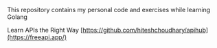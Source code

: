 This repository contains my personal code and exercises while learning Golang

Learn APIs the Right Way 
[https://github.com/hiteshchoudhary/apihub](https://freeapi.app/)
